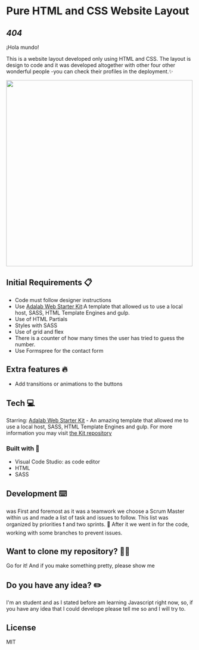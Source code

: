 # Pure HTML and CSS Website Layout
## _404_
¡Hola mundo!

This is a website layout developed only  using HTML and CSS. The layout is design to code and it was developed altogether with other four other wonderful people -you can check their profiles in the deployment.✨

<img src="https://user-images.githubusercontent.com/81619759/125755526-8a4cfb04-eda4-4970-86a4-78c548e13a88.png" width="500"/>

## Initial Requirements 📋

- Code must follow designer instructions
- Use [Adalab Web Starter Kit](https://github.com/Adalab/adalab-web-starter-kit):A template that allowed us to use a local host, SASS, HTML Template Engines and gulp.
- Use  of HTML Partials
- Styles with SASS
- Use of grid and flex
- There is a counter of how many times the user has tried to guess the number.
- Use Formspree for the contact form

## Extra features 🔥
- Add transitions or animations to the buttons


## Tech 💻
Starring:
[Adalab Web Starter Kit](https://github.com/Adalab/adalab-web-starter-kit)  - An amazing template that allowed me to use a local host, SASS, HTML Template Engines and gulp. For more information you may visit [the Kit repository](https://github.com/Adalab/adalab-web-starter-kit)


### Built with 🔨
- Visual Code Studio: as code editor
- HTML
- SASS

## Development ⌨️
was First and foremost as it was a teamwork we choose a Scrum Master within us and made a list of task and issues to follow. This list was organized by priorities ❗ and two sprints.  📅
After it we went in for the code, working with some branches to prevent issues. 

## Want to clone my repository? 🐑🐑

Go for it! And if you make something pretty, please show me

## Do you have any idea? ✏️

I'm an student and as I stated before am learning Javascript right now, so, if  you have any idea that I could develope please tell me so and I will try to.

## License

MIT
